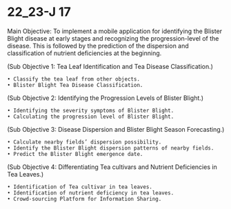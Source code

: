 # 22_23-J 17

Main Objective: 
    To implement a mobile application for identifying the Blister Blight disease at early stages and
    recognizing the progression-level of the disease. This is followed by the prediction of the 
    dispersion and classification of nutrient deficiencies at the beginning.


(Sub Objective 1: Tea Leaf Identification and Tea Disease Classification.)

    • Classify the tea leaf from other objects.
    • Blister Blight Tea Disease Classification.

(Sub Objective 2: Identifying the Progression Levels of Blister Blight.)

    • Identifying the severity symptoms of Blister Blight.
    • Calculating the progression level of Blister Blight.
   
(Sub Objective 3: Disease Dispersion and Blister Blight Season Forecasting.)

    • Calculate nearby fields’ dispersion possibility.
    • Identify the Blister Blight dispersion patterns of nearby fields.
    • Predict the Blister Blight emergence date.

(Sub Objective 4: Differentiating Tea cultivars and Nutrient Deficiencies in Tea Leaves.)

    • Identification of Tea cultivar in tea leaves.
    • Identification of nutrient deficiency in tea leaves.
    • Crowd-sourcing Platform for Information Sharing.
